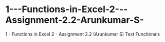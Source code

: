 # 1---Functions-in-Excel-2---Assignment-2.2-Arunkumar-S-
1 - Functions in Excel 2 - Assignment 2.2 (Arunkumar S) Text Functionals
